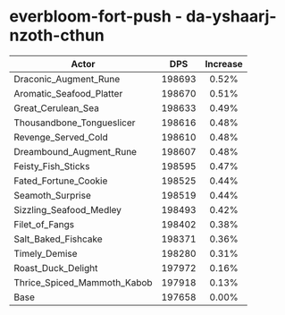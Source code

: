 # everbloom-fort-push - da-yshaarj-nzoth-cthun
| Actor | DPS | Increase |
|---|:---:|:---:|
|Draconic_Augment_Rune|198693|0.52%|
|Aromatic_Seafood_Platter|198670|0.51%|
|Great_Cerulean_Sea|198633|0.49%|
|Thousandbone_Tongueslicer|198616|0.48%|
|Revenge_Served_Cold|198610|0.48%|
|Dreambound_Augment_Rune|198607|0.48%|
|Feisty_Fish_Sticks|198595|0.47%|
|Fated_Fortune_Cookie|198525|0.44%|
|Seamoth_Surprise|198519|0.44%|
|Sizzling_Seafood_Medley|198493|0.42%|
|Filet_of_Fangs|198402|0.38%|
|Salt_Baked_Fishcake|198371|0.36%|
|Timely_Demise|198280|0.31%|
|Roast_Duck_Delight|197972|0.16%|
|Thrice_Spiced_Mammoth_Kabob|197918|0.13%|
|Base|197658|0.00%|
